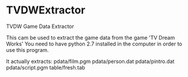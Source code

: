 # TVDWExtractor
TVDW Game Data Extractor

This cam be used to extract the game data from the game 'TV Dream Works'
You need to have python 2.7 installed in the computer in order to use this program.

It actually extracts:
pdata/film.pgm
pdata/person.dat
pdata/pintro.dat
pdata/script.pgm
table/fresh.tab